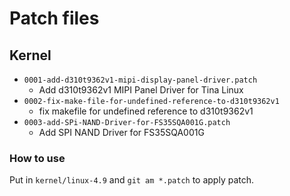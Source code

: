 # Patch files

## Kernel

- `0001-add-d310t9362v1-mipi-display-panel-driver.patch`
  - Add d310t9362v1 MIPI Panel Driver for Tina Linux
- `0002-fix-make-file-for-undefined-reference-to-d310t9362v1`
  - fix makefile for undefined reference to d310t9362v1
- `0003-add-SPi-NAND-Driver-for-FS35SQA001G.patch`
  - Add SPI NAND Driver for FS35SQA001G

### How to use

Put in `kernel/linux-4.9` and `git am *.patch` to apply patch.
